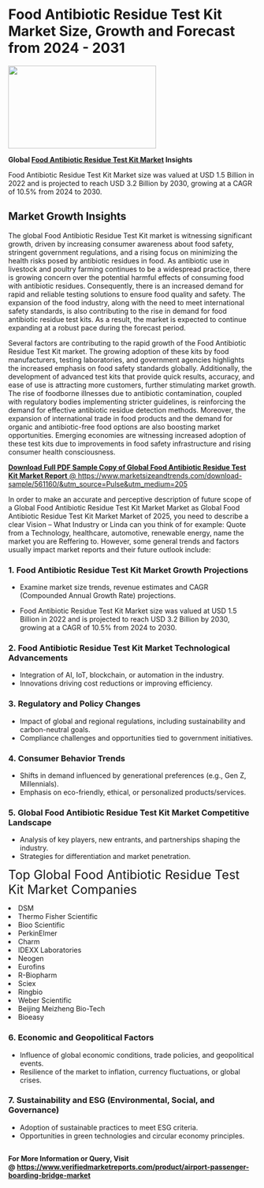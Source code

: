 <H1>Food Antibiotic Residue Test Kit Market Size, Growth and Forecast from 2024 - 2031</H1><img class="aligncenter size-medium wp-image-584254" src="https://thirdeyenews.in/wp-content/uploads/2024/09/Global-Market-Research-300x168.jpeg" alt="" width="300" height="168" /><p><strong>Global&nbsp;<a href="https://www.marketsizeandtrends.com/download-sample/561160/&amp;utm_source=Pulse&amp;utm_medium=205">Food Antibiotic Residue Test Kit Market</a> Insights</strong></p><p>Food Antibiotic Residue Test Kit Market size was valued at USD 1.5 Billion in 2022 and is projected to reach USD 3.2 Billion by 2030, growing at a CAGR of 10.5% from 2024 to 2030.</p><p><h2>Market Growth Insights</h2> <p>The global Food Antibiotic Residue Test Kit market is witnessing significant growth, driven by increasing consumer awareness about food safety, stringent government regulations, and a rising focus on minimizing the health risks posed by antibiotic residues in food. As antibiotic use in livestock and poultry farming continues to be a widespread practice, there is growing concern over the potential harmful effects of consuming food with antibiotic residues. Consequently, there is an increased demand for rapid and reliable testing solutions to ensure food quality and safety. The expansion of the food industry, along with the need to meet international safety standards, is also contributing to the rise in demand for food antibiotic residue test kits. As a result, the market is expected to continue expanding at a robust pace during the forecast period.</p> <p><a href="#"></a></p> <p>Several factors are contributing to the rapid growth of the Food Antibiotic Residue Test Kit market. The growing adoption of these kits by food manufacturers, testing laboratories, and government agencies highlights the increased emphasis on food safety standards globally. Additionally, the development of advanced test kits that provide quick results, accuracy, and ease of use is attracting more customers, further stimulating market growth. The rise of foodborne illnesses due to antibiotic contamination, coupled with regulatory bodies implementing stricter guidelines, is reinforcing the demand for effective antibiotic residue detection methods. Moreover, the expansion of international trade in food products and the demand for organic and antibiotic-free food options are also boosting market opportunities. Emerging economies are witnessing increased adoption of these test kits due to improvements in food safety infrastructure and rising consumer health consciousness. <p><a href="#"></p><p><span class=""><strong>Download Full PDF Sample Copy of Global Food Antibiotic Residue Test Kit Market Report</strong> @ <a href="https://www.marketsizeandtrends.com/download-sample/561160/&amp;utm_source=Pulse&amp;utm_medium=205" target="_blank">https://www.marketsizeandtrends.com/download-sample/561160/&amp;utm_source=Pulse&amp;utm_medium=205</a></span></p><p>In order to make an accurate and perceptive description of future scope of a Global&nbsp;Food Antibiotic Residue Test Kit Market Market as Global&nbsp;Food Antibiotic Residue Test Kit Market Market of 2025, you need to describe a clear Vision &ndash; What Industry or Linda can you think of for example: Quote from a Technology, healthcare, automotive, renewable energy, name the market you are Reffering to. However, some general trends and factors usually impact market reports and their future outlook include:</p><h3>1.&nbsp;<strong>Food Antibiotic Residue Test Kit Market Growth Projections</strong></h3><ul><li>Examine market size trends, revenue estimates and CAGR (Compounded Annual Growth Rate) projections.</li><li><p>Food Antibiotic Residue Test Kit Market size was valued at USD 1.5 Billion in 2022 and is projected to reach USD 3.2 Billion by 2030, growing at a CAGR of 10.5% from 2024 to 2030.</p></li></ul><h3>2.&nbsp;<strong>Food Antibiotic Residue Test Kit Market Technological Advancements</strong></h3><ul><li>Integration of AI, IoT, blockchain, or automation in the industry.</li><li>Innovations driving cost reductions or improving efficiency.</li></ul><h3>3.&nbsp;<strong>Regulatory and Policy Changes</strong></h3><ul><li>Impact of global and regional regulations, including sustainability and carbon-neutral goals.</li><li>Compliance challenges and opportunities tied to government initiatives.</li></ul><h3>4.&nbsp;<strong>Consumer Behavior Trends</strong></h3><ul><li>Shifts in demand influenced by generational preferences (e.g., Gen Z, Millennials).</li><li>Emphasis on eco-friendly, ethical, or personalized products/services.</li></ul><h3>5.&nbsp;<strong>Global Food Antibiotic Residue Test Kit Market Competitive Landscape</strong></h3><ul><li>Analysis of key players, new entrants, and partnerships shaping the industry.</li><li>Strategies for differentiation and market penetration.</li></ul><p data-pm-slice="1 1 []"><span style="color: inherit; font-family: inherit; font-size: 25px;">Top Global Food Antibiotic Residue Test Kit Market Companies</span></p><div class="" data-test-id=""><p><li>DSM</li><li> Thermo Fisher Scientific</li><li> Bioo Scientific</li><li> PerkinElmer</li><li> Charm</li><li> IDEXX Laboratories</li><li> Neogen</li><li> Eurofins</li><li> R-Biopharm</li><li> Sciex</li><li> Ringbio</li><li> Weber Scientific</li><li> Beijing Meizheng Bio-Tech</li><li> Bioeasy</li></p></div><h3>6.&nbsp;<strong>Economic and Geopolitical Factors</strong></h3><ul><li>Influence of global economic conditions, trade policies, and geopolitical events.</li><li>Resilience of the market to inflation, currency fluctuations, or global crises.</li></ul><h3>7.&nbsp;<strong>Sustainability and ESG (Environmental, Social, and Governance)</strong></h3><ul><li>Adoption of sustainable practices to meet ESG criteria.</li><li>Opportunities in green technologies and circular economy principles.</li></ul><h2><strong style="font-size: 14px;">For More Information or Query, Visit @&nbsp;</strong><a style="background-color: #ffffff; font-size: 14px;" href="https://www.marketsizeandtrends.com/report/food-antibiotic-residue-test-kit-market/" target="_blank">https://www.verifiedmarketreports.com/product/airport-passenger-boarding-bridge-market</a></h2>
